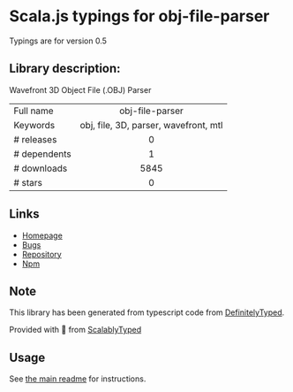 
# Scala.js typings for obj-file-parser

Typings are for version 0.5

## Library description:
Wavefront 3D Object File (.OBJ) Parser

|                    |                 |
| ------------------ | :-------------: |
| Full name          | obj-file-parser |
| Keywords           | obj, file, 3D, parser, wavefront, mtl |
| # releases         | 0 |
| # dependents       | 1 |
| # downloads        | 5845 |
| # stars            | 0 |

## Links
- [Homepage](https://github.com/WesUnwin/obj-file-parser#readme)
- [Bugs](https://github.com/WesUnwin/obj-file-parser/issues)
- [Repository](https://github.com/WesUnwin/obj-file-parser)
- [Npm](https://www.npmjs.com/package/obj-file-parser)
    


## Note
This library has been generated from typescript code from [DefinitelyTyped](https://definitelytyped.org).

Provided with :purple_heart: from [ScalablyTyped](https://github.com/oyvindberg/ScalablyTyped)

## Usage
See [the main readme](../../readme.md) for instructions.


